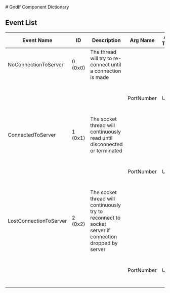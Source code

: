 <title>GndIf Component Dictionary</title>
# GndIf Component Dictionary



## Event List

|Event Name|ID|Description|Arg Name|Arg Type|Arg Size|Description
|---|---|---|---|---|---|---|
|NoConnectionToServer|0 (0x0)|The thread will try to re-connect until a connection is made| | | | |
| | | |PortNumber|U32||The port number running the socket server|    
|ConnectedToServer|1 (0x1)|The socket thread will continuously read until disconnected or terminated| | | | |
| | | |PortNumber|U32||The port number running the socket server|    
|LostConnectionToServer|2 (0x2)|The socket thread will continuously try to reconnect to socket server if connection dropped by server| | | | |
| | | |PortNumber|U32||The port number running the socket server|    
